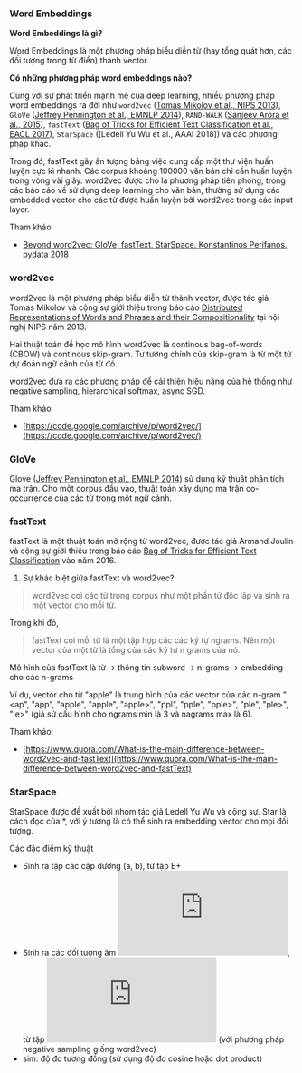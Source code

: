 ### Word Embeddings

**Word Embeddings là gì?**

Word Embeddings là một phương pháp biểu diễn từ (hay tổng quát hơn, các đối tượng trong từ điển) thành vector.

**Có những phương pháp word embeddings nào?**

Cùng với sự phát triển mạnh mẽ của deep learning, nhiều phương pháp word embeddings ra đời như `word2vec` ([Tomas Mikolov et al., NIPS 2013](https://papers.nips.cc/paper/5021-distributed-representations-of-words-and-phrases-and-their-compositionality.pdf)), `GloVe` ([Jeffrey Pennington et al., EMNLP 2014](https://pdfs.semanticscholar.org/1baa/3f4fda7c92600a5c192adaed80a834d13ff9.pdf?_ga=2.125811018.1992130065.1527492614-471416995.1523351844)), `RAND-WALK` ([Sanjeev Arora et al., 2015](https://pdfs.semanticscholar.org/5be3/cec621dbe5bfd88352c293727334cf35e372.pdf?_ga=2.113546567.1992130065.1527492614-471416995.1523351844)), `fastText` ([Bag of Tricks for Efficient Text Classification et al., EACL 2017](https://pdfs.semanticscholar.org/ba05/67e9548d7d27edf25c66bf25ccfaa6307851.pdf?_ga=2.46053476.1992130065.1527492614-471416995.1523351844)), `StarSpace` ([Ledell Yu Wu et al., AAAI 2018]) và các phương pháp khác.

Trong đó, fastText gây ấn tượng bằng việc cung cấp một thư viện huấn luyện cực kì nhanh. Các corpus khoảng 100000 văn bản chỉ cần huấn luyện trong vòng vài giây. word2vec được cho là phương pháp tiên phong, trong các báo cáo về sử dụng deep learning cho văn bản, thường sử dụng các embedded vector cho các từ được huấn luyện bởi word2vec trong các input layer.

Tham khảo

* [Beyond word2vec: GloVe, fastText, StarSpace. Konstantinos Perifanos. pydata 2018](https://code.google.com/archive/p/word2vec/)

### word2vec

word2vec là một phương pháp biểu diễn từ thành vector, được tác giả Tomas Mikolov và cộng sự giới thiệu trong báo cáo [Distributed Representations of Words and Phrases and their Compositionality](http://papers.nips.cc/paper/5021-distributed-representations-of-words-and-phrases-and-their-compositionality.pdf) tại hội nghị NIPS năm 2013.

Hai thuật toán để học mô hình word2vec là continous bag-of-words (CBOW) và continous skip-gram. Tư tưởng chính của skip-gram là từ một từ dự đoán ngữ cảnh của từ đó.

word2vec đưa ra các phương pháp để cải thiện hiệu năng của hệ thống như negative sampling, hierarchical softmax, async SGD.

Tham khảo

* [https://code.google.com/archive/p/word2vec/](https://code.google.com/archive/p/word2vec/)

### GloVe

Glove ([Jeffrey Pennington et al., EMNLP 2014](https://pdfs.semanticscholar.org/1baa/3f4fda7c92600a5c192adaed80a834d13ff9.pdf?_ga=2.125811018.1992130065.1527492614-471416995.1523351844)) sử dụng kỹ thuật phân tích ma trận. Cho một corpus đầu vào, thuật toán xây dựng ma trận co-occurrence của các từ trong một ngữ cảnh.


### fastText

fastText là một thuật toán mở rộng từ word2vec, được tác giả Armand Joulin và cộng sự giới thiệu trong báo cáo [Bag of Tricks for Efficient Text Classification](https://arxiv.org/abs/1607.01759) vào năm 2016.

1. Sự khác biệt giữa fastText và word2vec?

> word2vec coi các từ trong corpus như một phần tử độc lập và sinh ra một vector cho mỗi từ. 

Trong khi đó,

> fastText coi mỗi từ là một tập hợp các các ký tự ngrams. Nên một vector của một từ là tổng của các ký tự n grams của nó.

Mô hình của fastText là từ -> thông tin subword -> n-grams -> embedding cho các n-grams

Ví dụ, vector cho từ "apple" là trung bình của các vector của các n-gram "<ap", "app", "apple", "apple", "apple>", "ppl", "pple", "pple>", "ple", "ple>", "le>" (giả sử cấu hình cho ngrams min là 3 và nagrams max là 6).

Tham khảo:

* [https://www.quora.com/What-is-the-main-difference-between-word2vec-and-fastText](https://www.quora.com/What-is-the-main-difference-between-word2vec-and-fastText)

### StarSpace

StarSpace được đề xuất bởi nhóm tác giả Ledell Yu Wu và cộng sự. Star là cách đọc của *, với ý tưởng là có thể sinh ra embedding vector cho mọi đối tượng.

Các đặc điểm kỹ thuật

* Sinh ra tập các cặp dương (a, b), từ tập E+
* Sinh ra các đối tượng âm ![](https://latex.codecogs.com/gif.latex?b%5E%7B-%7D), từ tập ![](https://latex.codecogs.com/gif.latex?E%5E%7B-%7D) (với phương pháp negative sampling giống word2vec)
* sim: độ đo tương đồng (sử dụng độ đo cosine hoặc dot product)